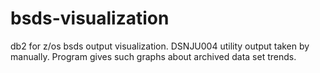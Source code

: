 # bsds-visualization
db2 for z/os bsds output visualization.
DSNJU004 utility output taken by manually.
Program gives such graphs about archived data set trends.

